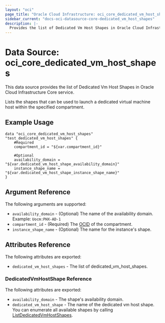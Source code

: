 ```yaml
---
layout: "oci"
page_title: "Oracle Cloud Infrastructure: oci_core_dedicated_vm_host_shapes"
sidebar_current: "docs-oci-datasource-core-dedicated_vm_host_shapes"
description: |-
  Provides the list of Dedicated Vm Host Shapes in Oracle Cloud Infrastructure Core service
---
```


# Data Source: oci_core_dedicated_vm_host_shapes
This data source provides the list of Dedicated Vm Host Shapes in Oracle Cloud Infrastructure Core service.

Lists the shapes that can be used to launch a dedicated virtual machine host within the specified compartment.


## Example Usage

```hcl
data "oci_core_dedicated_vm_host_shapes" "test_dedicated_vm_host_shapes" {
	#Required
	compartment_id = "${var.compartment_id}"

	#Optional
	availability_domain = "${var.dedicated_vm_host_shape_availability_domain}"
	instance_shape_name = "${var.dedicated_vm_host_shape_instance_shape_name}"
}
```

## Argument Reference

The following arguments are supported:

* `availability_domain` - (Optional) The name of the availability domain.  Example: `Uocm:PHX-AD-1` 
* `compartment_id` - (Required) The [OCID](https://docs.cloud.oracle.com/iaas/Content/General/Concepts/identifiers.htm) of the compartment.
* `instance_shape_name` - (Optional) The name for the instance's shape. 


## Attributes Reference

The following attributes are exported:

* `dedicated_vm_host_shapes` - The list of dedicated_vm_host_shapes.

### DedicatedVmHostShape Reference

The following attributes are exported:

* `availability_domain` - The shape's availability domain. 
* `dedicated_vm_host_shape` - The name of the dedicated vm host shape. You can enumerate all available shapes by calling [ListDedicatedVmHostShapes](https://docs.cloud.oracle.com/iaas/api/#/en/iaas/20160918/dedicatedVmHostShapes). 


